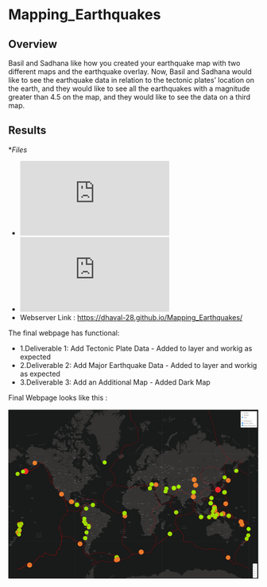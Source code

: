 # Mapping_Earthquakes

## Overview
Basil and Sadhana like how you created your earthquake map with two different maps and the earthquake overlay. Now, Basil and Sadhana would like to see the earthquake data in relation to the tectonic plates’ location on the earth, and they would like to see all the earthquakes with a magnitude greater than 4.5 on the map, and they would like to see the data on a third map.


## Results

**Files*
 * ![click here for : challenge_logic.js file](https://github.com/dhaval-28/Mapping_Earthquakes/blob/main/Earthquake_Challenge/static/js/challenge_logic.js)
 * ![click here for : index.html](https://github.com/dhaval-28/Mapping_Earthquakes/blob/main/Earthquake_Challenge/index.html)
 * Webserver Link : https://dhaval-28.github.io/Mapping_Earthquakes/


The final webpage has functional:  
* 1.Deliverable 1: Add Tectonic Plate Data - Added to layer and workig as expected
* 2.Deliverable 2: Add Major Earthquake Data - Added to layer and workig as expected
* 3.Deliverable 3: Add an Additional Map - Added Dark Map 


Final Webpage looks like this :

![Final Webpage](https://github.com/dhaval-28/Mapping_Earthquakes/blob/main/Earthquake_Challenge/Earthquakes_Mapping_Challenge_v3.png)
